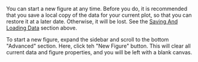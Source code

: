 You can start a new figure at any time. Before you do, it is recommended that you save a local copy of the data for your current plot, so that you can restore it at a later date. Otherwise, it will be lost. See the [Saving And Loading Data](#saving-and-loading-data) section above.

To start a new figure, expand the sidebar and scroll to the bottom "Advanced" section. Here, click teh "New Figure" button. This will clear all current data and figure properties, and you will be left with a blank canvas.
